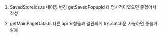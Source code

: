 1. SavedStoreIds.ts 네이밍 변경
   getSavedPopupId 더 명시적이였으면 좋겠어서 작성

2. getMainPageData.ts
   다른 api 요청들과 일관되게 try..catch문 사용하면 좋을거같음
